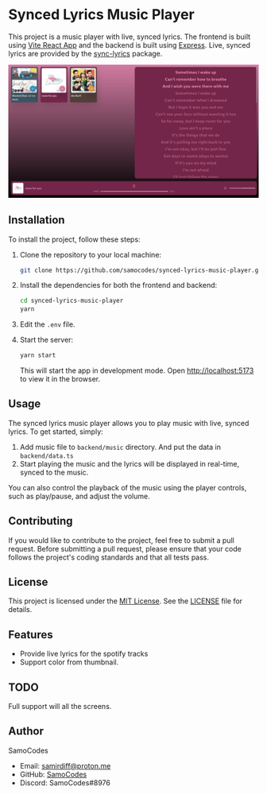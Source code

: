 # Synced Lyrics Music Player

This project is a music player with live, synced lyrics. The frontend is built using [Vite React App](https://vitejs.dev/) and the backend is built using [Express](https://expressjs.com/). Live, synced lyrics are provided by the [sync-lyrics](https://github.com/samocodes/sync-lyrics) package.

<img src="preview.webp" alt="Preview" />

## Installation

To install the project, follow these steps:

1. Clone the repository to your local machine:

   ```bash
   git clone https://github.com/samocodes/synced-lyrics-music-player.git
   ```

2. Install the dependencies for both the frontend and backend:

   ```bash
   cd synced-lyrics-music-player
   yarn
   ```

3. Edit the `.env` file.

4. Start the server:

   ```bash
   yarn start
   ```

   This will start the app in development mode. Open [http://localhost:5173](http://localhost:5173) to view it in the browser.

## Usage

The synced lyrics music player allows you to play music with live, synced lyrics. To get started, simply:

1. Add music file to `backend/music` directory. And put the data in `backend/data.ts`
2. Start playing the music and the lyrics will be displayed in real-time, synced to the music.

You can also control the playback of the music using the player controls, such as play/pause, and adjust the volume.

## Contributing

If you would like to contribute to the project, feel free to submit a pull request. Before submitting a pull request, please ensure that your code follows the project's coding standards and that all tests pass.

## License

This project is licensed under the [MIT License](https://opensource.org/licenses/MIT). See the [LICENSE](LICENSE) file for details.

## Features

- Provide live lyrics for the spotify tracks
- Support color from thumbnail.

## TODO

Full support will all the screens.

## Author

SamoCodes

- Email: samirdiff@proton.me
- GitHub: [SamoCodes](https://github.com/samocodes)
- Discord: SamoCodes#8976
